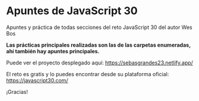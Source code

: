 # Apuntes de JavaScript 30

Apuntes y práctica de todas secciones del reto JavaScript 30 del autor Wes Bos

**Las prácticas principales realizadas son las de las carpetas enumeradas, ahí también hay apuntes principales.**

Puede ver el proyecto desplegado aquí: https://sebasgrandes23.netlify.app/

El reto es gratis y lo puedes encontrar desde su plataforma oficial: https://javascript30.com/

¡Gracias!
